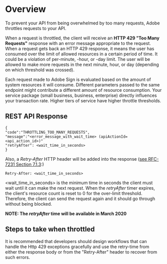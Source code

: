 # Overview
To prevent your API from being overwhelmed by too many requests, Adobe throttles requests to your API. 

When a request is throttled, the client will receive an **HTTP 429 "Too Many Requests"** response with an error message appropriate to the request. When a request gets back an HTTP 429 response, it means the user has consumed over the limit of allowed resources in a certain period of time. It could be a violation of per-minute, -hour, or -day limit. The user will be allowed to make more requests in the next minute, hour, or day (depending on which threshold was crossed). 

Each request made to Adobe Sign is evaluated based on the amount of system resources it will consume. Different parameters passed to the same endpoint might contribute a different amount of resource consumption. Your service package (small business, business, enterprise) directly influences your transaction rate. Higher tiers of service have higher throttle thresholds.

## REST API Response
``` 
{
"code":"THROTTLING_TOO_MANY_REQUESTS",
"message":"<error_message_with_wait_time> (apiActionId=<api_action_id>)"
"retryAfter": <wait_time_in_seconds>
}
```

Also, a *Retry-After* HTTP header will be added into the response ([see RFC-7231 Section 7.1.3](https://tools.ietf.org/html/rfc7231#section-7.1.3):)

```
Retry-After: <wait_time_in_seconds>
```


<wait_time_in_seconds> is the minimum time in seconds the client must wait until it can make the next request. 
When the *retryAfter* timer expires, the client's resource count is reset to 0 for the over-limit threshold. Therefore, the client can send the request again and it should go through without being blocked.

**NOTE: The *retryAfter* time will be available in March 2020**

## Steps to take when throttled
It is recommended that developers should design workflows that can handle the Http 429 exceptions gracefully and use the retry-time from either the response body or from the "Retry-After" header to recover from such errors.
